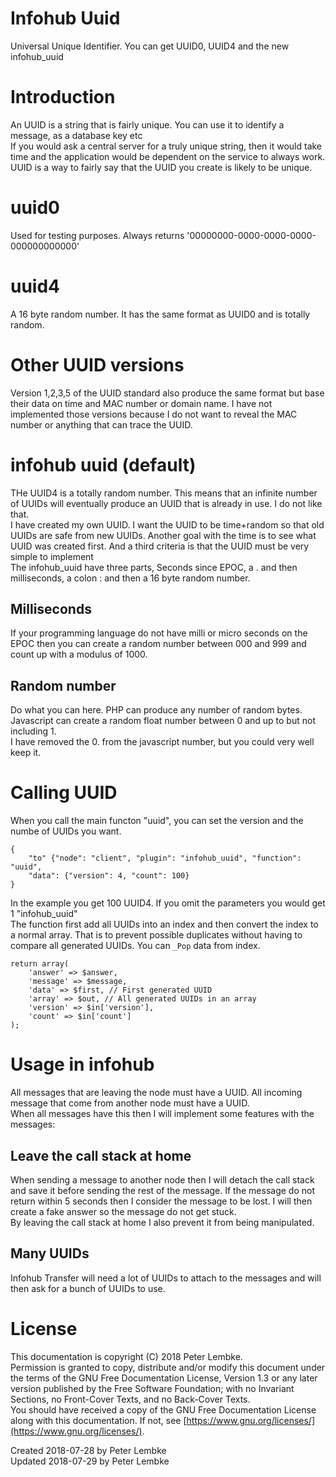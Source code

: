 # Infohub Uuid
Universal Unique Identifier. You can get UUID0, UUID4 and the new infohub_uuid  

# Introduction
An UUID is a string that is fairly unique. You can use it to identify a message, as a database key etc  
If you would ask a central server for a truly unique string, then it would take time and the application would be dependent on the service to always work.
UUID is a way to fairly say that the UUID you create is likely to be unique.  

# uuid0
Used for testing purposes. Always returns '00000000-0000-0000-0000-000000000000'  

# uuid4
A 16 byte random number. It has the same format as UUID0 and is totally random.  

# Other UUID versions
Version 1,2,3,5 of the UUID standard also produce the same format but base their data on time and MAC number or domain name.
I have not implemented those versions because I do not want to reveal the MAC number or anything that can trace the UUID.  

# infohub uuid (default)
THe UUID4 is a totally random number. This means that an infinite number of UUIDs will eventually produce an UUID that is already in use. I do not like that.  
I have created my own UUID. I want the UUID to be time+random so that old UUIDs are safe from new UUIDs. Another goal with the time is to see what UUID was created first. And a third criteria is that the UUID must be very simple to implement  
The infohub_uuid have three parts, Seconds since EPOC, a . and then milliseconds, a colon : and then a 16 byte random number.  

## Milliseconds
If your programming language do not have milli or micro seconds on the EPOC then you can create a random number between 000 and 999 and count up with a modulus of 1000.  

## Random number
Do what you can here. PHP can produce any number of random bytes. Javascript can create a random float number between 0 and up to but not including 1.  
I have removed the 0. from the javascript number, but you could very well keep it.  

# Calling UUID
When you call the main functon "uuid", you can set the version and the numbe of UUIDs you want.  

```
{
    "to" {"node": "client", "plugin": "infohub_uuid", "function": "uuid",
    "data": {"version": 4, "count": 100}
}
```

In the example you get 100 UUID4. If you omit the parameters you would get 1 "infohub_uuid"  
The function first add all UUIDs into an index and then convert the index to a normal array. That is to prevent possible duplicates without having to compare all generated UUIDs. You can `_Pop` data from index.  

```
return array(
    'answer' => $answer,
    'message' => $message,
    'data' => $first, // First generated UUID
    'array' => $out, // All generated UUIDs in an array
    'version' => $in['version'],
    'count' => $in['count']
);
```

# Usage in infohub
All messages that are leaving the node must have a UUID. All incoming message that come from another node must have a UUID.  
When all messages have this then I will implement some features with the messages:  

## Leave the call stack at home
When sending a message to another node then I will detach the call stack and save it before sending the rest of the message.
If the message do not return within 5 seconds then I consider the message to be lost. I will then create a fake answer so the message do not get stuck.  
By leaving the call stack at home I also prevent it from being manipulated.  

## Many UUIDs
Infohub Transfer will need a lot of UUIDs to attach to the messages and will then ask for a bunch of UUIDs to use.  

# License
This documentation is copyright (C) 2018 Peter Lembke.  
Permission is granted to copy, distribute and/or modify this document under the terms of the GNU Free Documentation License, Version 1.3 or any later version published by the Free Software Foundation; with no Invariant Sections, no Front-Cover Texts, and no Back-Cover Texts.  
You should have received a copy of the GNU Free Documentation License along with this documentation. If not, see [https://www.gnu.org/licenses/](https://www.gnu.org/licenses/).  

Created 2018-07-28 by Peter Lembke  
Updated 2018-07-29 by Peter Lembke  
